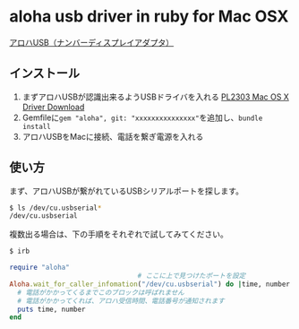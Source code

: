 aloha usb driver in ruby for Mac OSX
===
[アロハUSB（ナンバーディスプレイアダプタ）](http://www.nikko-ew.co.jp/CTI/aloha_usb.html )
 
インストール
--
1. まずアロハUSBが認識出来るようUSBドライバを入れる [PL2303 Mac OS X Driver Download ](http://www.prolific.com.tw/US/ShowProduct.aspx?p_id=229&pcid=41)
2. Gemfileに`gem "aloha", git: "xxxxxxxxxxxxxxx"`を追加し、`bundle install`
3. アロハUSBをMacに接続、電話を繋ぎ電源を入れる

使い方
--
まず、アロハUSBが繋がれているUSBシリアルポートを探します。
```bash
$ ls /dev/cu.usbserial*
/dev/cu.usbserial
```
複数出る場合は、下の手順をそれぞれで試してみてください。


```ruby
$ irb

require "aloha"
                                # ここに上で見つけたポートを設定
Aloha.wait_for_caller_infomation("/dev/cu.usbserial") do |time, number|
  # 電話がかかってくるまでこのブロックは呼ばれません
  # 電話がかかってくれば、アロハ受信時間、電話番号が通知されます
  puts time, number
end
```

